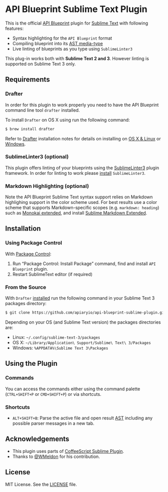 # API Blueprint Sublime Text Plugin
This is the official [API Blueprint](http://apiblueprint.org/) plugin for [Sublime Text](http://www.sublimetext.com) with following features:

- Syntax highlighting for the `API Blueprint` format
- Compiling blueprint into its [AST media-type](https://github.com/apiaryio/api-blueprint-ast#ast-description)
- Live linting of blueprints as you type using `SublimeLinter3`

This plug-in works both with **Sublime Text 2 and 3**. However linting is supported on Sublime Text 3 only.

## Requirements
### Drafter
In order for this plugin to work properly you need to have the API Blueprint command line tool `drafter` installed.

To install `Drafter` on OS X using run the following command:

```sh
$ brew install drafter
```

Refer to [Drafter](https://github.com/apiaryio/drafter#install) installation notes for details on installing on [OS X & Linux](https://github.com/apiaryio/drafter#drafter-command-line-tool) or [Windows](https://github.com/apiaryio/drafter/wiki/Building-on-Windows).

### SublimeLinter3 (optional)
This plugin offers linting of your blueprints using the [SublimeLinter3](https://github.com/SublimeLinter/SublimeLinter3) plugin framework. In order for linting to work please [install](http://sublimelinter.readthedocs.org/en/latest/installation.html) `SublimeLinter3`.

### Markdown Highlighting (optional)
Note the API Blueprint Sublime Text syntax support relies on Markdown highlighing support in the color scheme used. For best results use a color scheme that supports Markdown-specific scopes (e.g. `markdown: heading`) such as [Monokai extended](https://github.com/jonschlinkert/sublime-monokai-extended), and install [Sublime Markdown Extended](https://github.com/jonschlinkert/sublime-markdown-extended).

## Installation
### Using Package Control

With [Package Control](https://packagecontrol.io/installation):

1. Run “Package Control: Install Package” command, find and install `API Blueprint` plugin.
2. Restart SublimeText editor (if required)

### From the Source
With `Drafter` [installed](#requirements) run the following command in your Sublime Text 3 packages directory:

```sh
$ git clone https://github.com/apiaryio/api-blueprint-sublime-plugin.git  "API Blueprint"
```

Depending on your OS (and Sublime Text version) the packages directories are:
+ Linux: `~/.config/sublime-text-3/packages`
+ OS X: `~/Library/Application\ Support/Sublime\ Text\ 3/Packages`
+ Windows: `%APPDATA%\Sublime Text 3\Packages`

## Using the Plugin
### Commands
You can access the commands either using the command palette (`CTRL+SHIFT+P` or `CMD+SHIFT+P`) or via shortcuts.

### Shortcuts
- `ALT+SHIFT+B`: Parse the active file and open result [AST](https://github.com/apiaryio/api-blueprint-ast#ast-description) including any possible parser messages in a new tab.

## Acknowledgements
+ This plugin uses parts of [CoffeeScript Sublime Plugin](http://xavura.github.com/CoffeeScript-Sublime-Plugin).
+ Thanks to [@WMeldon](https://github.com/WMeldon) for his contribution.

## License
MIT License. See the [LICENSE](LICENSE) file.
